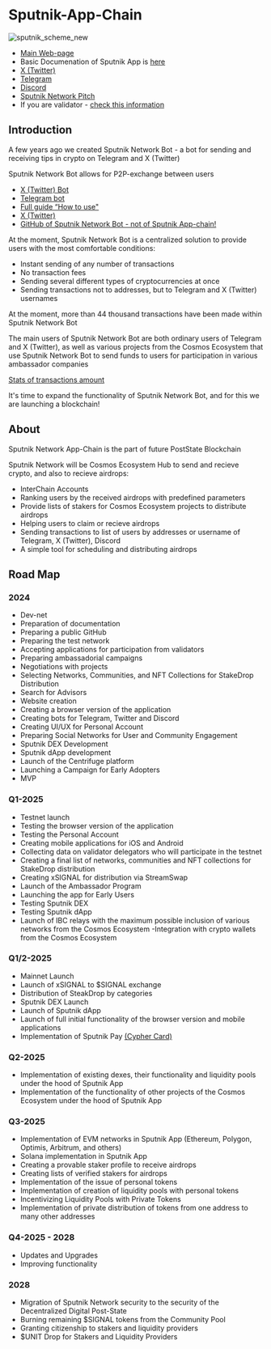 # Sputnik-App-Chain



![sputnik_scheme_new](https://github.com/PostState/Sputnik-App-Chain/assets/38581319/1530c179-754e-4d04-af72-9655ecd04399)

- [Main Web-page](https://sputniknetwork.digital/)
- Basic Documenation of Sputnik App is [here](https://docs.sputniknetwork.digital/)
- [X (Twitter)](https://x.com/SputnikNetwork)
- [Telegram](https://t.me/Sputnik_Network)
- [Discord](https://discord.gg/GHQ57qkx8T)
- [Sputnik Network Pitch](https://docs.google.com/presentation/d/15D6l06ZZ6Fi3sUHOESBHXE8fl5O0puM2P-F9LPsuM7U/edit?usp=sharing)
- If you are validator - [check this information](https://github.com/PostState/Sputnik-App-Chain/blob/main/information_for_validators.md)

## Introduction

A few years ago we created Sputnik Network Bot - a bot for sending and receiving tips in crypto on Telegram and X (Twitter)

Sputnik Network Bot allows for P2P-exchange between users

- [X (Twitter) Bot](https://sputnik.exchange/)
- [Telegram bot](https://t.me/SputnikNetworkBot)
- [Full guide “How to use"](https://youtu.be/zwb2TbKApvk)
- [X (Twitter)](https://x.com/SputnikNetwork)
- [GitHub of Sputnik Network Bot - not of Sputnik App-chain!](https://github.com/SputnikNetwork)

At the moment, Sputnik Network Bot is a centralized solution to provide users with the most comfortable conditions:
- Instant sending of any number of transactions
- No transaction fees
- Sending several different types of cryptocurrencies at once
- Sending transactions not to addresses, but to Telegram and X (Twitter) usernames

At the moment, more than 44 thousand transactions have been made within Sputnik Network Bot

The main users of Sputnik Network Bot are both ordinary users of Telegram and X (Twitter), as well as various projects from the Cosmos Ecosystem that use Sputnik Network Bot to send funds to users for participation in various ambassador companies

[Stats of transactions amount](https://docs.google.com/spreadsheets/d/1aUknmD58uYmoME7hn74hKIRFIPkBJPglFvVEChUV5Ak/edit?usp=sharing)

It's time to expand the functionality of Sputnik Network Bot, and for this we are launching a blockchain!

## About

Sputnik Network App-Chain is the part of future PostState Blockchain

Sputnik Network will be Cosmos Ecosystem Hub to send and recieve crypto, and also to recieve airdrops:
- InterChain Accounts
- Ranking users by the received airdrops with predefined parameters
- Provide lists of stakers for Cosmos Ecosystem projects to distribute airdrops
- Helping users to claim or recieve airdrops
- Sending transactions to list of users by addresses or username of Telegram, X (Twitter), Discord
- A simple tool for scheduling and distributing airdrops

## Road Map

### 2024

- Dev-net
- Preparation of documentation
- Preparing a public GitHub
- Preparing the test network
- Accepting applications for participation from validators
- Preparing ambassadorial campaigns
- Negotiations with projects
- Selecting Networks, Communities, and NFT Collections for StakeDrop Distribution
- Search for Advisors
- Website creation
- Creating a browser version of the application
- Creating bots for Telegram, Twitter and Discord
- Creating UI/UX for Personal Account
- Preparing Social Networks for User and Community Engagement
- Sputnik DEX Development
- Sputnik dApp development
- Launch of the Centrifuge platform
- Launching a Campaign for Early Adopters
- MVP

### Q1-2025

- Testnet launch
- Testing the browser version of the application
- Testing the Personal Account
- Creating mobile applications for iOS and Android
- Collecting data on validator delegators who will participate in the testnet
- Creating a final list of networks, communities and NFT collections for StakeDrop distribution
- Creating xSIGNAL for distribution via StreamSwap
- Launch of the Ambassador Program
- Launching the app for Early Users
- Testing Sputnik DEX
- Testing Sputnik dApp
- Launch of IBC relays with the maximum possible inclusion of various networks from the Cosmos Ecosystem
 -Integration with crypto wallets from the Cosmos Ecosystem

### Q1/2-2025

- Mainnet Launch
- Launch of xSIGNAL to $SIGNAL exchange
- Distribution of SteakDrop by categories
- Sputnik DEX Launch
- Launch of Sputnik dApp
- Launch of full initial functionality of the browser version and mobile applications
- Implementation of Sputnik Pay [(Cypher Card)](https://cypherhq.io/)

### Q2-2025

- Implementation of existing dexes, their functionality and liquidity pools under the hood of Sputnik App
- Implementation of the functionality of other projects of the Cosmos Ecosystem under the hood of Sputnik App

### Q3-2025

- Implementation of EVM networks in Sputnik App (Ethereum, Polygon, Optimis, Arbitrum, and others)
- Solana implementation in Sputnik App
- Creating a provable staker profile to receive airdrops
- Creating lists of verified stakers for airdrops
- Implementation of the issue of personal tokens
- Implementation of creation of liquidity pools with personal tokens
- Incentivizing Liquidity Pools with Private Tokens
- Implementation of private distribution of tokens from one address to many other addresses

### Q4-2025 - 2028

- Updates and Upgrades
- Improving functionality

### 2028

- Migration of Sputnik Network security to the security of the Decentralized Digital Post-State
- Burning remaining $SIGNAL tokens from the Community Pool
- Granting citizenship to stakers and liquidity providers
- $UNIT Drop for Stakers and Liquidity Providers


